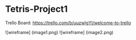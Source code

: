 # Tetris-Project1

Trello Board:
https://trello.com/b/uuzwlgYI/welcome-to-trello

![wireframe] (image1.png)
![wireframe] (image2.png)